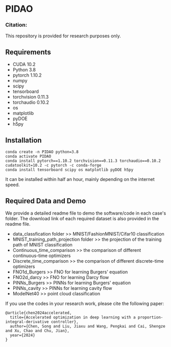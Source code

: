 # PIDAO

### Citation:

This repository is provided for research purposes only. 

## Requirements

- CUDA 10.2
- Python 3.8
- pytorch 1.10.2
- numpy
- scipy
- tensorboard
- torchvision 0.11.3
- torchaudio 0.10.2
- os
- matplotlib
- pyDOE
- h5py

## Installation

```shell
conda create -n PIDAO python=3.8
conda activate PIDAO
conda install pytorch==1.10.2 torchvision==0.11.3 torchaudio==0.10.2 cudatoolkit=10.2 -c pytorch -c conda-forge
conda install tensorboard scipy os matplotlib pyDOE h5py
```

It can be installed within half an hour, mainly depending on the internet speed.

## Required Data and Demo

We provide a detailed readme file to demo the software/code in each case's folder. The download link of each required dataset is also provided in the readme file.

- data_classfication folder >> MNIST/FashionMNIST/Cifar10 classification
- MNIST_training_path_projection folder >> the projection of the training path of MNIST classification
- Continuous_time_comparison >> the comparison of different continuous-time optimizers
- Discrete_time_comparison >> the comparison of different discrete-time optimizers
- FNO1d_Burgers >> FNO for learning Burgers' equation
- FNO2d_darcy >> FNO for learning Darcy flow
- PINNs_Burgers >> PINNs for learning Burgers' equation
- PINNs_cavity >> PINNs for learning cavity flow
- ModelNet40 >> point cloud classification

If you use the codes in your research work, please cite the following paper: 
  
	@article{chen2024accelerated,
  	  title={Accelerated optimization in deep learning with a proportion-integral-derivative controller},
  	  author={Chen, Song and Liu, Jiaxu and Wang, Pengkai and Cai, Shengze and Xu, Chao and Chu, Jian},
  	  year={2024}
	}


